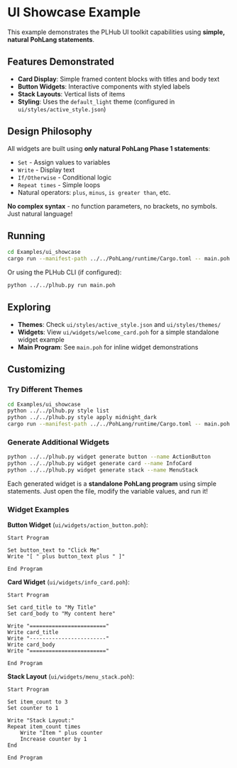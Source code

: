 # UI Showcase Example

This example demonstrates the PLHub UI toolkit capabilities using **simple, natural PohLang statements**.

## Features Demonstrated

- **Card Display**: Simple framed content blocks with titles and body text
- **Button Widgets**: Interactive components with styled labels
- **Stack Layouts**: Vertical lists of items
- **Styling**: Uses the `default_light` theme (configured in `ui/styles/active_style.json`)

## Design Philosophy

All widgets are built using **only natural PohLang Phase 1 statements**:
- `Set` - Assign values to variables
- `Write` - Display text
- `If/Otherwise` - Conditional logic
- `Repeat times` - Simple loops
- Natural operators: `plus`, `minus`, `is greater than`, etc.

**No complex syntax** - no function parameters, no brackets, no symbols. Just natural language!

## Running

```bash
cd Examples/ui_showcase
cargo run --manifest-path ../../PohLang/runtime/Cargo.toml -- main.poh --run
```

Or using the PLHub CLI (if configured):
```bash
python ../../plhub.py run main.poh
```

## Exploring

- **Themes**: Check `ui/styles/active_style.json` and `ui/styles/themes/`
- **Widgets**: View `ui/widgets/welcome_card.poh` for a simple standalone widget example
- **Main Program**: See `main.poh` for inline widget demonstrations

## Customizing

### Try Different Themes

```bash
cd Examples/ui_showcase
python ../../plhub.py style list
python ../../plhub.py style apply midnight_dark
cargo run --manifest-path ../../PohLang/runtime/Cargo.toml -- main.poh --run
```

### Generate Additional Widgets

```bash
python ../../plhub.py widget generate button --name ActionButton
python ../../plhub.py widget generate card --name InfoCard
python ../../plhub.py widget generate stack --name MenuStack
```

Each generated widget is a **standalone PohLang program** using simple statements. Just open the file, modify the variable values, and run it!

### Widget Examples

**Button Widget** (`ui/widgets/action_button.poh`):
```poh
Start Program

Set button_text to "Click Me"
Write "[ " plus button_text plus " ]"

End Program
```

**Card Widget** (`ui/widgets/info_card.poh`):
```poh
Start Program

Set card_title to "My Title"
Set card_body to "My content here"

Write "========================"
Write card_title
Write "------------------------"
Write card_body
Write "========================"

End Program
```

**Stack Layout** (`ui/widgets/menu_stack.poh`):
```poh
Start Program

Set item_count to 3
Set counter to 1

Write "Stack Layout:"
Repeat item_count times
    Write "Item " plus counter
    Increase counter by 1
End

End Program
```

